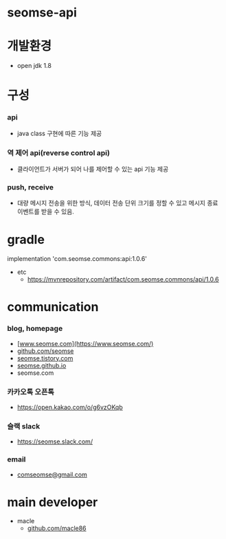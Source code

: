 # seomse-api

# 개발환경
- open jdk 1.8

# 구성
### api 
- java class 구현에 따른 기능 제공 

### 역 제어 api(reverse control api)
- 클라이언트가 서버가 되어 나를 제어할 수 있는 api 기능 제공

### push, receive
- 대량 메시지 전송을 위한 방식, 데이터 전송 단위 크기를 정할 수 있고 메시지 종료 이벤트를 받을 수 있음.
 
# gradle
implementation 'com.seomse.commons:api:1.0.6'
- etc 
    - https://mvnrepository.com/artifact/com.seomse.commons/api/1.0.6

# communication
### blog, homepage
- [www.seomse.com](https://www.seomse.com/)
- [github.com/seomse](https://github.com/seomse)
- [seomse.tistory.com](https://seomse.tistory.com/)
- [seomse.github.io](https://seomse.github.io/)
- seomse.com

### 카카오톡 오픈톡
 - https://open.kakao.com/o/g6vzOKqb

### 슬랙 slack
- https://seomse.slack.com/

### email
 - comseomse@gmail.com
 
 
# main developer
 - macle
    -  [github.com/macle86](https://github.com/macle86)